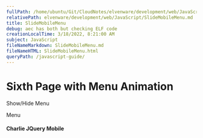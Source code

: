 ```yaml
---
fullPath: /home/ubuntu/Git/CloudNotes/elvenware/development/web/JavaScript/SlideMobileMenu.md
relativePath: elvenware/development/web/JavaScript/SlideMobileMenu.md
title: SlideMobileMenu
debug: aec has both but checking ELF code
creationLocalTime: 3/18/2022, 8:21:00 AM
subject: JavaScript
fileNameMarkdown: SlideMobileMenu.md
fileNameHTML: SlideMobileMenu.html
queryPath: /javascript-guide/
---
```


<!-- toc -->
<!-- tocstop -->

Sixth Page with Menu Animation
==============================

Show/Hide Menu

Menu

#### Charlie JQuery Mobile
